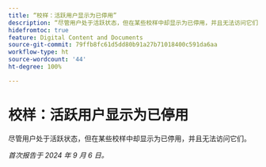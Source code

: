 ```yaml
---
title: “校样：活跃用户显示为已停用”
description: “尽管用户处于活跃状态，但在某些校样中却显示为已停用，并且无法访问它们。”
hidefromtoc: true
feature: Digital Content and Documents
source-git-commit: 79ffb8fc61d5dd80b91a27b71018400c591da6aa
workflow-type: ht
source-wordcount: '44'
ht-degree: 100%

---
```


# 校样：活跃用户显示为已停用

尽管用户处于活跃状态，但在某些校样中却显示为已停用，并且无法访问它们。

_首次报告于 2024 年 9 月 6 日。_
